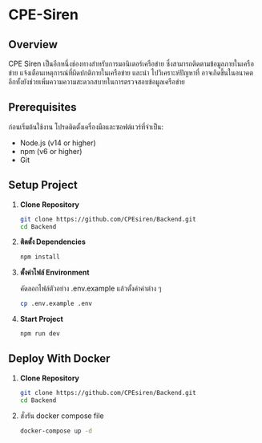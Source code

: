 # CPE-Siren

## Overview
CPE Siren เป็นอีกหนึ่งช่องทางสำหรับการมอนิเตอร์เครือข่าย ซึ่งสามารถติดตามข้อมูลภายในเครือข่าย แจ้งเตือนเหตุการณ์ที่ผิดปกติภายในเครือข่าย และนำ ไปวิเคราะห์ปัญหาที่ อาจเกิดขึ้นในอนาคต อีกทั้งยังช่วยเพิ่มความความสะดวกสบายในการตรวจสอบข้อมูลเครือข่าย

## Prerequisites
ก่อนเริ่มต้นใช้งาน โปรดติดตั้งเครื่องมือและซอฟต์แวร์ที่จำเป็น:
- Node.js (v14 or higher)
- npm (v6 or higher)
- Git

## Setup Project
1. **Clone Repository**  
   ```sh
   git clone https://github.com/CPEsiren/Backend.git
   cd Backend
2. **ติดตั้ง Dependencies**
   ```sh
   npm install
3. **ตั้งค่าไฟล์ Environment**

   คัดลอกไฟล์ตัวอย่าง .env.example แล้วตั้งค่าค่าต่าง ๆ
   ```sh
   cp .env.example .env
4. **Start Project**
   ```sh
   npm run dev

## Deploy With Docker
1. **Clone Repository**  
   ```sh
   git clone https://github.com/CPEsiren/Backend.git
   cd Backend
2. สั่งรัน docker compose file
   ```sh
   docker-compose up -d   
